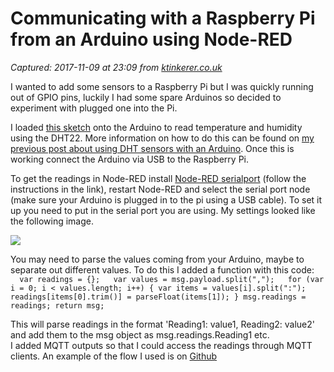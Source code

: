 # Communicating with a Raspberry Pi from an Arduino using Node-RED

_Captured: 2017-11-09 at 23:09 from [ktinkerer.co.uk](http://ktinkerer.co.uk/communicating-arduino-raspberry-pi-using-node-red/)_

I wanted to add some sensors to a Raspberry Pi but I was quickly running out of GPIO pins, luckily I had some spare Arduinos so decided to experiment with plugged one into the Pi.

I loaded [this sketch](https://gist.github.com/ktinkerer/a48556dc0ff3b7b06e7d9a323f53aede) onto the Arduino to read temperature and humidity using the DHT22. More information on how to do this can be found on [my previous post about using DHT sensors with an Arduino](http://ktinkerer.co.uk/testing-dht22-and-dht11-temperature-and-humidity-sensors-on-the-arduino/). Once this is working connect the Arduino via USB to the Raspberry Pi.

To get the readings in Node-RED install [Node-RED serialport](https://flows.nodered.org/node/node-red-node-serialport) (follow the instructions in the link), restart Node-RED and select the serial port node (make sure your Arduino is plugged in to the pi using a USB cable). To set it up you need to put in the serial port you are using. My settings looked like the following image.

![](https://i0.wp.com/ktinkerer.co.uk/wp-content/uploads/2017/10/Node-RED-192.168.0.4-Google-Chrome_001-1.jpg?w=1009)

You may need to parse the values coming from your Arduino, maybe to separate out different values. To do this I added a function with this code:  
`  
var readings = {};  
var values = msg.payload.split(",");  
for (var i = 0; i < values.length; i++) { var items = values[i].split(":"); readings[items[0].trim()] = parseFloat(items[1]); } msg.readings = readings; return msg; `

This will parse readings in the format 'Reading1: value1, Reading2: value2' and add them to the msg object as msg.readings.Reading1 etc.  
I added MQTT outputs so that I could access the readings through MQTT clients. An example of the flow I used is on [Github](https://gist.github.com/ktinkerer/7e1d66da3b9e5e96857a9e413cb6120d)
